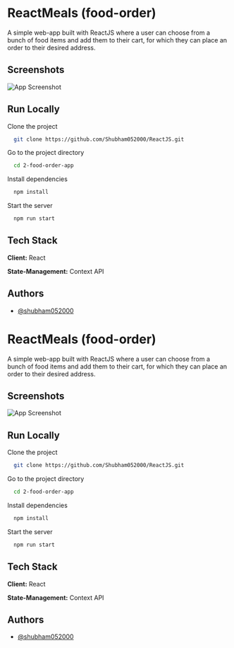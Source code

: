 
# ReactMeals (food-order)

A simple web-app built with ReactJS where a user can choose from a bunch of food items and add them to their cart, for which they can place an order to their desired address. 


## Screenshots

![App Screenshot](https://via.placeholder.com/468x300?text=App+Screenshot+Here)


## Run Locally

Clone the project

```bash
  git clone https://github.com/Shubham052000/ReactJS.git
```

Go to the project directory

```bash
  cd 2-food-order-app
```

Install dependencies

```bash
  npm install
```

Start the server

```bash
  npm run start
```


## Tech Stack

**Client:** React

**State-Management:** Context API


## Authors

- [@shubham052000](https://github.com/shubham052000)


# ReactMeals (food-order)

A simple web-app built with ReactJS where a user can choose from a bunch of food items and add them to their cart, for which they can place an order to their desired address. 


## Screenshots

![App Screenshot](https://via.placeholder.com/468x300?text=App+Screenshot+Here)


## Run Locally

Clone the project

```bash
  git clone https://github.com/Shubham052000/ReactJS.git
```

Go to the project directory

```bash
  cd 2-food-order-app
```

Install dependencies

```bash
  npm install
```

Start the server

```bash
  npm run start
```


## Tech Stack

**Client:** React

**State-Management:** Context API


## Authors

- [@shubham052000](https://github.com/shubham052000)



